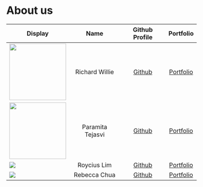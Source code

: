 # About us

Display | Name | Github Profile | Portfolio 
--------|:----:|:--------------:|:---------:
<img src="https://i.imgur.com/9s3AOcl.jpg" width="150" height="150" /> | Richard Willie | [Github](https://github.com/richwill28) | [Portfolio](https://ay2122s1-cs2113t-w11-3.github.io/tp/team/richwill28.html)
<img src="https://avatars.githubusercontent.com/u/69339443?v=4" width="150"> | Paramita Tejasvi | [Github](https://github.com/ptejasv) | [Portfolio](https://ay2122s1-cs2113t-w11-3.github.io/tp/team/ptejasv.html)
![](https://via.placeholder.com/100.png?text=Photo) | Roycius Lim | [Github](https://github.com/Roycius) | [Portfolio](https://ay2122s1-cs2113t-w11-3.github.io/tp/team/Roycius.html)
![](https://via.placeholder.com/100.png?text=Photo) | Rebecca Chua | [Github](https://github.com/rebchua39) | [Portfolio](https://ay2122s1-cs2113t-w11-3.github.io/tp/team/rebchua39.html)
